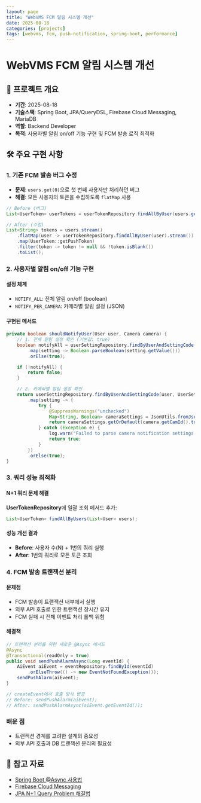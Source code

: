 ```yaml
---
layout: page
title: "WebVMS FCM 알림 시스템 개선"
date: 2025-08-18
categories: [projects]
tags: [webvms, fcm, push-notification, spring-boot, performance]
---
```


# WebVMS FCM 알림 시스템 개선

## 📝 프로젝트 개요

- **기간**: 2025-08-18
- **기술스택**: Spring Boot, JPA/QueryDSL, Firebase Cloud Messaging, MariaDB
- **역할**: Backend Developer
- **목적**: 사용자별 알림 on/off 기능 구현 및 FCM 발송 로직 최적화

## 🛠 주요 구현 사항

### 1. 기존 FCM 발송 버그 수정

- **문제**: `users.get(0)`으로 첫 번째 사용자만 처리하던 버그
- **해결**: 모든 사용자의 토큰을 수집하도록 `flatMap` 사용

```java
// Before (버그)
List<UserToken> userTokens = userTokenRepository.findAllByUser(users.get(0));

// After (수정)
List<String> tokens = users.stream()
    .flatMap(user -> userTokenRepository.findAllByUser(user).stream())
    .map(UserToken::getPushToken)
    .filter(token -> token != null && !token.isBlank())
    .toList();
```

### 2. 사용자별 알림 on/off 기능 구현

#### 설정 체계

- `NOTIFY_ALL`: 전체 알림 on/off (boolean)
- `NOTIFY_PER_CAMERA`: 카메라별 알림 설정 (JSON)

#### 구현된 메서드

```java
private boolean shouldNotifyUser(User user, Camera camera) {
    // 1. 전체 알림 설정 확인 (기본값: true)
    boolean notifyAll = userSettingRepository.findByUserAndSettingCode(user, UserSettingCode.NOTIFY_ALL)
        .map(setting -> Boolean.parseBoolean(setting.getValue()))
        .orElse(true);

    if (!notifyAll) {
        return false;
    }

    // 2. 카메라별 알림 설정 확인
    return userSettingRepository.findByUserAndSettingCode(user, UserSettingCode.NOTIFY_PER_CAMERA)
        .map(setting -> {
            try {
                @SuppressWarnings("unchecked")
                Map<String, Boolean> cameraSettings = JsonUtils.fromJson(setting.getValue(), Map.class);
                return cameraSettings.getOrDefault(camera.getCamId().toString(), true);
            } catch (Exception e) {
                log.warn("Failed to parse camera notification settings for user: {}, using default", user.getUserId(), e);
                return true;
            }
        })
        .orElse(true);
}
```

### 3. 쿼리 성능 최적화

#### N+1 쿼리 문제 해결

**UserTokenRepository**에 일괄 조회 메서드 추가:

```java
List<UserToken> findAllByUsers(List<User> users);
```

#### 성능 개선 결과

- **Before**: 사용자 수(N) + 1번의 쿼리 실행
- **After**: 1번의 쿼리로 모든 토큰 조회

### 4. FCM 발송 트랜잭션 분리

#### 문제점

- FCM 발송이 트랜잭션 내부에서 실행
- 외부 API 호출로 인한 트랜잭션 장시간 유지
- FCM 실패 시 전체 이벤트 처리 롤백 위험

#### 해결책

```java
// 트랜잭션 분리를 위한 새로운 @Async 메서드
@Async
@Transactional(readOnly = true)
public void sendPushAlarmAsync(Long eventId) {
    AiEvent aiEvent = eventRepository.findById(eventId)
        .orElseThrow(() -> new EventNotFoundException());
    sendPushAlarm(aiEvent);
}

// createEvent에서 호출 방식 변경
// Before: sendPushAlarm(aiEvent);
// After: sendPushAlarmAsync(aiEvent.getEventId());
```

### 배운 점

- 트랜잭션 경계를 고려한 설계의 중요성
- 외부 API 호출과 DB 트랜잭션 분리의 필요성

## 🔗 참고 자료

- [Spring Boot @Async 사용법](https://spring.io/guides/gs/async-method/)
- [Firebase Cloud Messaging](https://firebase.google.com/docs/cloud-messaging)
- [JPA N+1 Query Problem 해결법](https://jojoldu.tistory.com/165)
